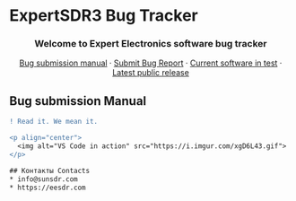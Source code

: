 # ExpertSDR3 Bug Tracker
  <h3 align="center">Welcome to Expert Electronics software bug tracker</h3>
  <p align="center">  
    <a href="#bug-submission-manual">Bug submission manual</a>
    ·    
    <a href="https://github.com/ExpertSDR3/ExpertSDR3-BUG-TRACKER/issues">Submit Bug Report</a>
    ·
    <a href="https://drive.google.com/drive/folders/1zsu0w6YRt1kOTkfIVaQcRiMIat22ZNHe?usp=sharing" target="_blank">Current software in test</a>
    ·
    <a href="https://eesdr.com/en/software-en/expertsdr3-en" target="_blank">Latest public release</a>
  </p>
</p>

<!-- Manual -->
## Bug submission Manual
```diff
! Read it. We mean it.

<p align="center">
  <img alt="VS Code in action" src="https://i.imgur.com/xgD6L43.gif">
</p>

## Контакты Contacts
* info@sunsdr.com
* https://eesdr.com
